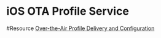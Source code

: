 iOS OTA Profile Service
===============

#Resource
[Over-the-Air Profile Delivery and Configuration](https://developer.apple.com/library/ios/documentation/networkinginternet/conceptual/iphoneotaconfiguration/Introduction/Introduction.html#//apple_ref/doc/uid/TP40009505-CH1-SW1)
